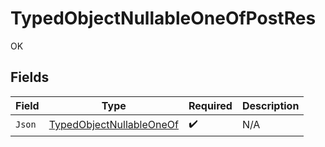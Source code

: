 # TypedObjectNullableOneOfPostRes

OK


## Fields

| Field                                                                       | Type                                                                        | Required                                                                    | Description                                                                 |
| --------------------------------------------------------------------------- | --------------------------------------------------------------------------- | --------------------------------------------------------------------------- | --------------------------------------------------------------------------- |
| `Json`                                                                      | [TypedObjectNullableOneOf](../../Models/Shared/TypedObjectNullableOneOf.md) | :heavy_check_mark:                                                          | N/A                                                                         |